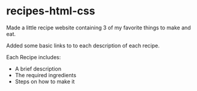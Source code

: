 # recipes-html-css

Made a little recipe website containing 3 of my favorite things to make and eat.

Added some basic links to to each description of each recipe.

Each Recipe includes:
- A brief description
- The required ingredients
- Steps on how to make it